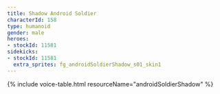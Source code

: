 ```yaml
---
title: Shadow Android Soldier
characterId: 158
type: humanoid
gender: male
heroes:
- stockId: 11581
sidekicks:
- stockId: 11581
  extra_sprites: fg_androidSoldierShadow_s01_skin1
---
```


{% include voice-table.html resourceName="androidSoldierShadow"
%}


